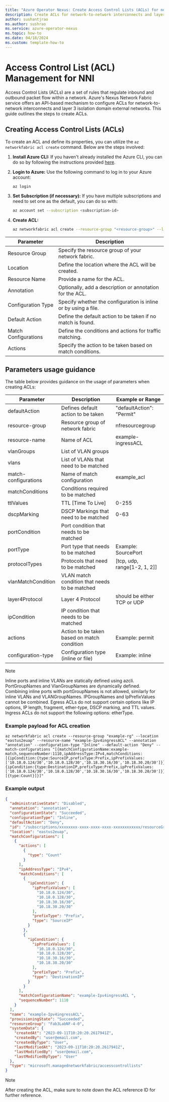 ```yaml
---
title: "Azure Operator Nexus: Create Access Control Lists (ACLs) for network-to-network interconnects and layer 3 isolation domain external networks "
description: Create ACLs for network-to-network interconnects and layer 3 isolation domain external networks.
author: sushantjrao 
ms.author: sushrao
ms.service: azure-operator-nexus
ms.topic: how-to
ms.date: 04/18/2024
ms.custom: template-how-to
---
```


# Access Control List (ACL) Management for NNI

Access Control Lists (ACLs) are a set of rules that regulate inbound and outbound packet flow within a network. Azure's Nexus Network Fabric service offers an API-based mechanism to configure ACLs for network-to-network interconnects and layer 3 isolation domain external networks. This guide outlines the steps to create ACLs.

## Creating Access Control Lists (ACLs)

To create an ACL and define its properties, you can utilize the `az networkfabric acl create` command. Below are the steps involved:

1. **Install Azure CLI:**
   If you haven't already installed the Azure CLI, you can do so by following the instructions provided [here](https://docs.microsoft.com/cli/azure/install-azure-cli).

2. **Login to Azure:**
   Use the following command to log in to your Azure account:
   ```bash
   az login
   ```

3. **Set Subscription (if necessary):**
   If you have multiple subscriptions and need to set one as the default, you can do so with:
   ```bash
   az account set --subscription <subscription-id>
   ```

4. **Create ACL:**

    ```bash
    az networkfabric acl create --resource-group "<resource-group>" --location "<location>" --resource-name "<acl-name>" --annotation "<annotation>" --configuration-type "<configuration-type>" --default-action "<default-action>" --match-configurations "[{matchConfigurationName:<match-config-name>,sequenceNumber:<sequence-number>,ipAddressType:<IPv4/IPv6>,matchConditions:[{ipCondition:{type:<SourceIP/DestinationIP>,prefixType:<Prefix/Exact>,ipPrefixValues:['<ip-prefix1>', '<ip-prefix2>', ...]}}],actions:[{type:<Action>}]}]"
    ```

| Parameter            | Description                                                          |
|----------------------|----------------------------------------------------------------------|
| Resource Group       | Specify the resource group of your network fabric.                   |
| Location             | Define the location where the ACL will be created.                   |
| Resource Name        | Provide a name for the ACL.                                          |
| Annotation           | Optionally, add a description or annotation for the ACL.            |
| Configuration Type   | Specify whether the configuration is inline or by using a file.     |
| Default Action       | Define the default action to be taken if no match is found.          |
| Match Configurations| Define the conditions and actions for traffic matching.              |
| Actions              | Specify the action to be taken based on match conditions.            |


## Parameters usage guidance

The table below provides guidance on the usage of parameters when creating ACLs:

| Parameter              | Description                                                | Example or Range                |
|------------------------|------------------------------------------------------------|---------------------------------|
| defaultAction          | Defines default action to be taken                         | "defaultAction": "Permit"      |
| resource-group         | Resource group of network fabric                           | nfresourcegroup                 |
| resource-name          | Name of ACL                                                | example-ingressACL              |
| vlanGroups             | List of VLAN groups                                        |                                 |
| vlans                  | List of VLANs that need to be matched                      |                                 |
| match-configurations   | Name of match configuration                                | example_acl                     |
| matchConditions        | Conditions required to be matched                          |                                 |
| ttlValues              | TTL [Time To Live]                                         | 0-255                           |
| dscpMarking            | DSCP Markings that need to be matched                      | 0-63                            |
| portCondition          | Port condition that needs to be matched                    |                                 |
| portType               | Port type that needs to be matched                         | Example: SourcePort             |
| protocolTypes          | Protocols that need to be matched                          | [tcp, udp, range[1-2, 1, 2]]    |
| vlanMatchCondition     | VLAN match condition that needs to be matched              |                                 |
| layer4Protocol         | Layer 4 Protocol                                           | should be either TCP or UDP     |
| ipCondition            | IP condition that needs to be matched                      |                                 |
| actions                | Action to be taken based on match condition                | Example: permit                 |
| configuration-type     | Configuration type (inline or file)                        | Example: inline                 |

> [!NOTE]
> Inline ports and inline VLANs are statically defined using azcli.
> PortGroupNames and VlanGroupNames are dynamically defined.
> Combining inline ports with portGroupNames is not allowed, similarly for inline VLANs and VLANGroupNames.
> IPGroupNames and IpPrefixValues cannot be combined.
> Egress ACLs do not support certain options like IP options, IP length, fragment, ether-type, DSCP marking, and TTL values.
> Ingress ACLs do not support the following options: etherType.

### Example payload for ACL creation

```Azure CLI
az networkfabric acl create --resource-group "example-rg" --location "eastus2euap" --resource-name "example-Ipv4ingressACL" --annotation "annotation" --configuration-type "Inline" --default-action "Deny" --match-configurations "[{matchConfigurationName:example-match,sequenceNumber:1110,ipAddressType:IPv4,matchConditions:[{ipCondition:{type:SourceIP,prefixType:Prefix,ipPrefixValues:['10.18.0.124/30','10.18.0.128/30','10.18.30.16/30','10.18.30.20/30']}},{ipCondition:{type:DestinationIP,prefixType:Prefix,ipPrefixValues:['10.18.0.124/30','10.18.0.128/30','10.18.30.16/30','10.18.30.20/30']}}],actions:[{type:Count}]}]"
```

### Example output

```json
{
  "administrativeState": "Disabled",
  "annotation": "annotation",
  "configurationState": "Succeeded",
  "configurationType": "Inline",
  "defaultAction": "Deny",
  "id": "/subscriptions/xxxxxxxx-xxxx-xxxx-xxxx-xxxxxxxxxxxx/resourceGroups/Fab3LabNF-4-0/providers/Microsoft.ManagedNetworkFabric/accessControlLists/L3domain091123-Ipv4egressACL",
  "location": "eastus2euap",
  "matchConfigurations": [
    {
      "actions": [
        {
          "type": "Count"
        }
      ],
      "ipAddressType": "IPv4",
      "matchConditions": [
        {
          "ipCondition": {
            "ipPrefixValues": [
              "10.18.0.124/30",
              "10.18.0.128/30",
              "10.18.30.16/30",
              "10.18.30.20/30"
            ],
            "prefixType": "Prefix",
            "type": "SourceIP"
          }
        },
        {
          "ipCondition": {
            "ipPrefixValues": [
              "10.18.0.124/30",
              "10.18.0.128/30",
              "10.18.30.16/30",
              "10.18.30.20/30"
            ],
            "prefixType": "Prefix",
            "type": "DestinationIP"
          }
        }
      ],
      "matchConfigurationName": "example-Ipv4ingressACL ",
      "sequenceNumber": 1110
    }
  ],
  "name": "example-Ipv4ingressACL",
  "provisioningState": "Succeeded",
  "resourceGroup": "Fab3LabNF-4-0",
  "systemData": {
    "createdAt": "2023-09-11T10:20:20.2617941Z",
    "createdBy": "user@email.com",
    "createdByType": "User",
    "lastModifiedAt": "2023-09-11T10:20:20.2617941Z",
    "lastModifiedBy": "user@email.com",
    "lastModifiedByType": "User"
  },
  "type": "microsoft.managednetworkfabric/accesscontrollists"
}
```

> [!NOTE]
> After creating the ACL, make sure to note down the ACL reference ID for further reference.
